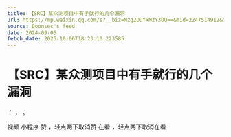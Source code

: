 ```yaml
---
title: 【SRC】某众测项目中有手就行的几个漏洞
url: https://mp.weixin.qq.com/s?__biz=Mzg2ODYxMzY3OQ==&mid=2247514912&idx=1&sn=ad5f0315fe634390d9e14290fd2b84a8
source: Doonsec's feed
date: 2024-09-05
fetch_date: 2025-10-06T18:23:10.223585
---
```


# 【SRC】某众测项目中有手就行的几个漏洞

：
，
。

视频
小程序
赞
，轻点两下取消赞
在看
，轻点两下取消在看